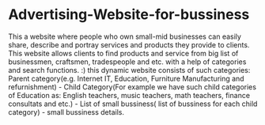 # Advertising-Website-for-bussiness
This a website where people who own small-mid businesses can easily share, describe and portray services and products they provide to clients. This website allows clients to find products and service from big list of businessmen, craftsmen, tradespeople and etc. with a help of categories and search functions. :) this dynamic website consists of such categories: Parent category(e.g. Internet IT, Education, Furniture Manufacturing and refurnishment) - Child Category(For example we have such child categories of Education as: English teachers, music teachers, math teachers, finance consultats and etc.) - List of small bussiness( list of bussiness for each child category) - small bussiness details.

